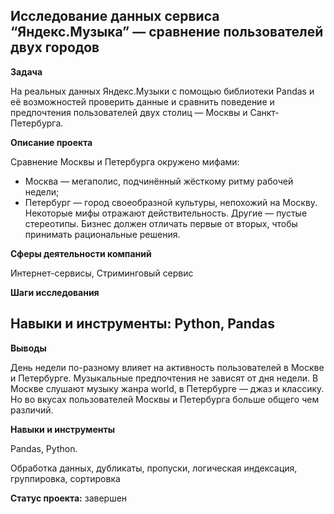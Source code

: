 ## Исследование данных сервиса “Яндекс.Музыка” — сравнение пользователей двух городов

**Задача**

На реальных данных Яндекс.Музыки c помощью библиотеки Pandas и её возможностей проверить данные и сравнить поведение и предпочтения пользователей двух столиц — Москвы и Санкт-Петербурга.

**Описание проекта** 

Сравнение Москвы и Петербурга окружено мифами:
- Москва — мегаполис, подчинённый жёсткому ритму рабочей недели;
- Петербург — город своеобразной культуры, непохожий на Москву.
Некоторые мифы отражают действительность. Другие — пустые стереотипы. Бизнес должен отличать первые от вторых, чтобы принимать рациональные решения. 

**Сферы деятельности компаний**

Интернет-сервисы, Стриминговый сервис

**Шаги исследования**

## Навыки и инструменты: Python, Pandas




**Выводы**


День недели по-разному влияет на активность пользователей в Москве и Петербурге. Музыкальные предпочтения не зависят от дня недели. В Москве слушают музыку жанра world, в Петербурге — джаз и классику. Но во вкусах пользователей Москвы и Петербурга больше общего чем различий.


**Навыки и инструменты**  


Pandas, Python.


Обработка данных, дубликаты, пропуски, логическая индексация, группировка, сортировка


**Статус проекта:** завершен
